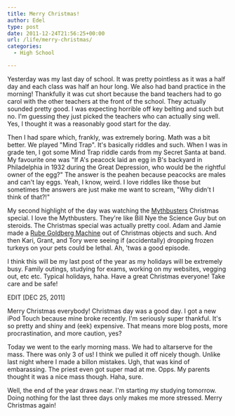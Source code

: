 ```yaml
---
title: Merry Christmas!
author: Edel
type: post
date: 2011-12-24T21:56:25+00:00
url: /life/merry-christmas/
categories:
  - High School

---
```

Yesterday was my last day of school. It was pretty pointless as it was a half day and each class was half an hour long. We also had band practice in the morning! Thankfully it was cut short because the band teachers had to go carol with the other teachers at the front of the school. They actually sounded pretty good. I was expecting horrible off key belting and such but no. I'm guessing they just picked the teachers who can actually sing well. Yes, I thought it was a reasonably good start for the day.

Then I had spare which, frankly, was extremely boring. Math was a bit better. We played "Mind Trap". It's basically riddles and such. When I was in grade ten, I got some Mind Trap riddle cards from my Secret Santa at band. My favourite one was "If A's peacock laid an egg in B's backyard in Philadelphia in 1932 during the Great Depression, who would be the rightful owner of the egg?" The answer is the peahen because peacocks are males and can't lay eggs. Yeah, I know, weird. I love riddles like those but sometimes the answers are just make me want to scream, "Why didn't I think of that?!"

My second highlight of the day was watching the [Mythbusters][1] Christmas special. I love the Mythbusters. They're like Bill Nye the Science Guy but on steroids. The Christmas special was actually pretty cool. Adam and Jamie made a [Rube Goldberg Machine][2] out of Christmas objects and such. And then Kari, Grant, and Tory were seeing if (accidentally) dropping frozen turkeys on your pets could be lethal. Ah, 'twas a good episode.

I think this will be my last post of the year as my holidays will be extremely busy. Family outings, studying for exams, working on my websites, vegging out, etc etc. Typical holidays, haha. Have a great Christmas everyone! Take care and be safe!

EDIT [DEC 25, 2011]
  
Merry Christmas everybody! Christmas day was a good day. I got a new iPod Touch because mine broke recently. I'm seriously super thankful. It's so pretty and shiny and (eek) expensive. That means more blog posts, more procrastination, and more caution, yes?

Today we went to the early morning mass. We had to altarserve for the mass. There was only 3 of us! I think we pulled it off nicely though. Unlike last night where I made a billon mistakes. Ugh, that was kind of embarassing. The priest even got super mad at me. Opps. My parents thought it was a nice mass though. Haha, sure.

Well, the end of the year draws near. I'm starting my studying tomorrow. Doing nothing for the last three days only makes me more stressed. Merry Christmas again!




 [1]: http://en.wikipedia.org/wiki/MythBusters
 [2]: http://en.wikipedia.org/wiki/Rube_Goldberg_machine